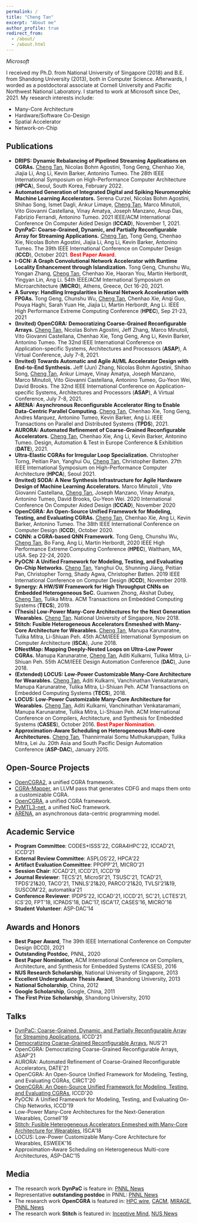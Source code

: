 ```yaml
---
permalink: /
title: "Cheng Tan"
excerpt: "About me"
author_profile: true
redirect_from: 
  - /about/
  - /about.html
---
```


*Microsoft*

I received my Ph.D. from National University of Singapore (2018) and B.E. from Shandong University (2013), both in Computer Science. Afterwards, I worded as a postdoctoral associate at Cornell University and Pacific Northwest National Laboratory. I started to work at Microsoft since Dec, 2021. My research interests include:
- Many-Core Architecture
- Hardware/Software Co-Design
- Spatial Accelerator
- Network-on-Chip

Publications
------
- **DRIPS: Dynamic Rebalancing of Pipelined Streaming Applications on CGRAs.** <u>Cheng Tan</u>, Nicolas Bohm Agostini, Tong Geng, Chenhao Xie, Jiajia Li, Ang Li, Kevin Barker, Antonino Tumeo. The 28th IEEE International Symposium on High-Performance Computer Architecture (**HPCA**), Seoul, South Korea, February 2022.
- **Automated Generation of Integrated Digital and Spiking Neuromorphic Machine Learning Accelerators.** Serena Curzel, Nicolas Bohm Agostini, Shihao Song, Ismet Dagli, Ankur Limaye, <u>Cheng Tan</u>, Marco Minutoli, Vito Giovanni Castellana, Vinay Amatya, Joseph Manzano, Anup Das, Fabrizio Ferrandi, Antonino Tumeo. 2021 IEEE/ACM International Conference On Computer Aided Design (**ICCAD**), November 1, 2021.
- **DynPaC: Coarse-Grained, Dynamic, and Partially Reconfigurable Array for Streaming Applications.** <u>Cheng Tan</u>, Tong Geng, Chenhao Xie, Nicolas Bohm Agostini, Jiajia Li, Ang Li, Kevin Barker, Antonino Tumeo. The 39th IEEE International Conference on Computer Design (**ICCD**), October 2021. <span style="color:red">**Best Paper Award**</span>.
- **I-GCN: A Graph Convolutional Network Accelerator with Runtime Locality Enhancement through Islandization.** Tong Geng, Chunshu Wu, Yongan Zhang, <u>Cheng Tan</u>, Chenhao Xie, Haoran You, Martin Herbordt, Yingyan Lin, Ang Li. 54th IEEE/ACM International Symposium on Microarchitecture (**MICRO**), Athens, Greece, Oct 16-20, 2021.
- **A Survey: Handling Irregularities in Neural Network Acceleration with FPGAs.** Tong Geng, Chunshu Wu, <u>Cheng Tan</u>, Chenhao Xie, Anqi Guo, Pouya Haghi, Sarah Yuan He, Jiajia Li, Martin Herbordt, Ang Li. IEEE High Performance Extreme Computing Conference (**HPEC**), Sep 21-23, 2021
- **(Invited) OpenCGRA: Democratizing Coarse-Grained Reconfigurable Arrays.** <u>Cheng Tan</u>, Nicolas Bohm Agostini, Jeff Zhang, Marco Minutoli, Vito Giovanni Castellana, Chenhao Xie, Tong Geng, Ang Li, Kevin Barker, Antonino Tumeo. The 32nd IEEE International Conference on Application-specific Systems, Architectures and Processors (**ASAP**), A Virtual Conference, July 7-8, 2021.
- **(Invited) Towards Automatic and Agile AI/ML Accelerator Design with End-to-End Synthesis.** Jeff (Jun) Zhang, Nicolas Bohm Agostini, Shihao Song, <u>Cheng Tan</u>, Ankur Limaye, Vinay Amatya, Joseph Manzano, Marco Minutoli, Vito Giovanni Castellana, Antonino Tumeo, Gu-Yeon Wei, David Brooks. The 32nd IEEE International Conference on Application-specific Systems, Architectures and Processors (**ASAP**), A Virtual Conference, July 7-8, 2021.
- **ARENA: Asynchronous Reconfigurable Accelerator Ring to Enable Data-Centric Parallel Computing.** <u>Cheng Tan</u>, Chenhao Xie, Tong Geng, Andres Marquez,  Antonino Tumeo, Kevin Barker, Ang Li. IEEE Transactions on Parallel and Distributed Systems (**TPDS**), 2021.
- **AURORA: Automated Refinement of Coarse-Grained Reconfigurable Accelerators.** <u>Cheng Tan</u>, Chenhao Xie, Ang Li, Kevin Barker, Antonino Tumeo. Design, Automation & Test in Europe Conference & Exhibition (**DATE**), 2021.
- **Ultra-Elastic CGRAs for Irregular Loop Specialization.** Christopher Torng, Peitian Pan, Yanghui Ou, <u>Cheng Tan</u>, Christopher Batten. 27th IEEE International Symposium on High-Performance Computer Architecture (**HPCA**), Seoul 2021.
- **(Invited) SODA: A New Synthesis Infrastructure for Agile Hardware Design of Machine Learning Accelerators.** Marco Minutoli , Vito Giovanni Castellana, <u>Cheng Tan</u>, Joseph Manzano, Vinay Amatya, Antonino Tumeo, David Brooks, Gu-Yeon Wei. 2020 International Conference On Computer Aided Design (**ICCAD**), November 2020
- **OpenCGRA: An Open-Source Unified Framework for Modeling, Testing, and Evaluating CGRAs.** <u>Cheng Tan</u>, Chenhao Xie, Ang Li, Kevin Barker, Antonino Tumeo. The 38th IEEE International Conference on Computer Design (**ICCD**), October 2020.
- **CQNN: a CGRA-based QNN Framework.** Tong Geng, Chunshu Wu, <u>Cheng Tan</u>, Bo Fang, Ang Li, Martin Herbordt, 2020 IEEE High Performance Extreme Computing Conference (**HPEC**), Waltham, MA, USA. Sep 22-24, 2020.
- **PyOCN: A Unified Framework for Modeling, Testing, and Evaluating On-Chip Networks.** <u>Cheng Tan</u>, Yanghui Ou, Shunning Jiang, Peitian Pan, Christopher Torng, Shady Agwa, Christopher Batten. 2019 IEEE International Conference on Computer Design (**ICCD**), November 2019.
- **Synergy: A HW/SW Framework for High Throughput CNNs on Embedded Heterogeneous SoC.** Guanwen Zhong, Akshat Dubey, <u>Cheng Tan</u>, Tulika Mitra. ACM Transactions on Embedded Computing Systems (**TECS**), 2019.
- **(Thesis) Low-Power Many-Core Architectures for the Next Generation Wearables.** <u>Cheng Tan</u>. National University of Singapore, Nov 2018.
- **Stitch: Fusible Heterogeneous Accelerators Enmeshed with Many-Core Architecture for Wearables.** <u>Cheng Tan</u>, Manupa Karunaratne, Tulika Mitra, Li-Shiuan Peh. 45th ACM/IEEE International Symposium on Computer Architecture (**ISCA**), June 2018.
- **DNestMap: Mapping Deeply-Nested Loops on Ultra-Low Power CGRAs.** Manupa Karunaratne, <u>Cheng Tan</u>, Aditi Kulkarni, Tulika Mitra, Li-Shiuan Peh. 55th ACM/IEEE Design Automation Conference (**DAC**), June 2018.
- **(Extended) LOCUS: Low-Power Customizable Many-Core Architecture for Wearables.** <u>Cheng Tan</u>, Aditi Kulkarni, Vanchinathan Venkataramani, Manupa Karunaratne, Tulika Mitra, Li-Shiuan Peh. ACM Transactions on Embedded Computing Systems (**TECS**), 2018.
- **LOCUS: Low-Power Customizable Many-Core Architecture for Wearables.** <u>Cheng Tan</u>, Aditi Kulkarni, Vanchinathan Venkataramani, Manupa Karunaratne, Tulika Mitra, Li-Shiuan Peh. ACM International Conference on Compilers, Architecture, and Synthesis for Embedded Systems (**CASES**), October 2016. <span style="color:red">**Best Paper Nomination**</span>.
- **Approximation-Aware Scheduling on Heterogeneous Multi-core Architectures.** <u>Cheng Tan</u>, Thannirmalai Somu Muthukaruppan, Tulika Mitra, Lei Ju. 20th Asia and South Pacific Design Automation Conference (**ASP-DAC**), January 2015.

Open-Source Projects
------
- [OpenCGRA2](https://github.com/tancheng/OpenCGRA2), a unified CGRA framework.
- [CGRA-Mapper](https://github.com/tancheng/CGRA-Mapper), an LLVM pass that generates CDFG and maps them onto a customizable CGRA.
- [OpenCGRA](https://github.com/pnnl/opencgra), a unified CGRA framework.
- [PyMTL3-net](https://github.com/cornell-brg/pymtl3-net), a unified NoC framework.
- [ARENA](https://github.com/pnnl/arena), an asynchronous data-centric programming model.

Academic Service
------
- **Program Committee**: CODES+ISSS'22, CGRA4HPC'22, ICCAD'21, ICCD'21
- **External Review Committee**: ASPLOS'22, HPCA'22
- **Artifact Evaluation Committee**: PPOPP'21, MICRO'21
- **Session Chair**: ICCAD'21, ICCD'21, ICCD'19
- **Journal Reviewer**: TECS'21, MicroSI'21, TSUSC'21, TCAD'21, TPDS'21&20, TACO'21, TNNLS'21&20, PARCO'21&20, TVLSI'21&19, SUSCOM'22, automatika'21
- **Conference Reviewer**: IPDPS'22, ICCAD'21, ICCD'21, SC'21, LCTES'21, ICS'20, FPT'18, ICPADS'18, DAC'17, ISCA'17, CASES'16, MICRO'16
- **Student Volunteer**: ASP-DAC'14

Awards and Honors
------
- **Best Paper Award**, The 39th IEEE International Conference on Computer Design (ICCD), 2021
- **Outstanding Postdoc**, PNNL, 2020
- **Best Paper Nomination**, ACM International Conference on Compilers, Architecture, and Synthesis for Embedded Systems (CASES), 2016
- **NUS Research Scholarship**, National University of Singapore, 2013
- **Excellent Undergraduate Thesis Award**, Shandong University, 2013
- **National Scholarship**, China, 2012
- **Google Scholarship**, Google, China, 2011
- **The First Prize Scholarship**, Shandong University, 2010

Talks
------
- [DynPaC: Coarse-Grained, Dynamic, and Partially Reconfigurable Array for Streaming Applications](https://www.youtube.com/watch?v=EWOJQrRZNE0&t=7s), ICCD'21
- [Democratizing Coarse-Grained Reconfigurable Arrays](https://www.youtube.com/watch?v=1P17ERtNQCU), NUS'21
- OpenCGRA: Democratizing Coarse-Grained Reconfigurable Arrays, ASAP'21
- AURORA: Automated Refinement of Coarse-Grained Reconfigurable Accelerators, DATE'21
- OpenCGRA: An Open-Source Unified Framework for Modeling, Testing, and Evaluating CGRAs, CIRCT'20
- [OpenCGRA: An Open-Source Unified Framework for Modeling, Testing, and Evaluating CGRAs](https://www.youtube.com/watch?v=kRdCl40kpTw&t=1s), ICCD'20
- PyOCN: A Unified Framework for Modeling, Testing, and Evaluating On-Chip Networks, ICCD'19
- Low-Power Many-Core Architectures for the Next-Generation Wearables, Cornell'19
- [Stitch: Fusible Heterogeneous Accelerators Enmeshed with Many-Core Architecture for Wearables](https://www.youtube.com/watch?v=k69yUS-JHPw), ISCA'18
-	LOCUS: Low-Power Customizable Many-Core Architecture for Wearables, ESWEEK'16
- Approximation-Aware Scheduling on Heterogeneous Multi-core Architectures, ASP-DAC'15

Media
------
- The research work **DynPaC** is feature in: [PNNL News](https://www.pnnl.gov/news-media/dynpac-receives-best-paper-award-iccd-2021)
- Representative **outstanding postdoc** in PNNL: [PNNL News](https://www.pnnl.gov/news-media/praises-postdocs)
-	The research work **OpenCGRA** is featured in: [HPC wire](https://www.hpcwire.com/2021/06/18/pnnl-researchers-unveil-tool-to-accelerate-cgra-development), [CACM](https://m-cacm.acm.org/careers/253240-open-source-tool-helps-design-faster-energy-efficient-computers/fulltext?mobile=true), [MIRAGE](https://www.miragenews.com/surpassing-moores-law-574867/), [PNNL News](https://www.pnnl.gov/news-media/surpassing-moores-law)
-	The research work **Stitch** is featured in: [Inceptive Mind](https://www.inceptivemind.com/stitch-fastest-independent-novel-chip-wearables/6976/), [NUS News](https://news.nus.edu.sg/research/future-wearables)

